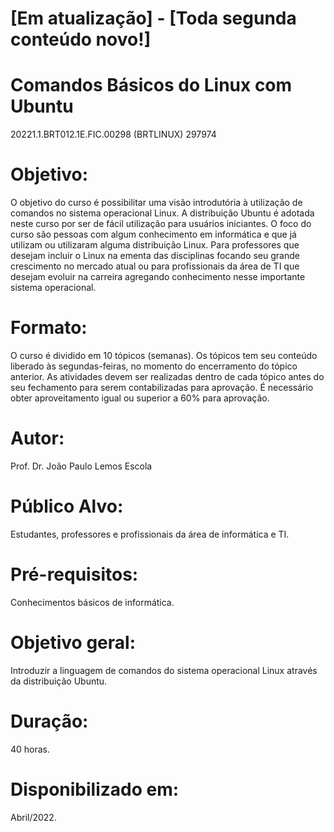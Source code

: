 # [Em atualização] - [Toda segunda conteúdo novo!]

# Comandos Básicos do Linux com Ubuntu
20221.1.BRT012.1E.FIC.00298 (BRTLINUX) 297974

# Objetivo:

O objetivo do curso é possibilitar uma visão introdutória à utilização de comandos no sistema operacional Linux. A distribuição Ubuntu é adotada neste curso por ser de fácil utilização para usuários iniciantes. O foco do curso são pessoas com algum conhecimento em informática e que já utilizam ou utilizaram alguma distribuição Linux. Para professores que desejam incluir o Linux na ementa das disciplinas focando seu grande crescimento no mercado atual ou para profissionais da área de TI que desejam evoluir na carreira agregando conhecimento nesse importante sistema operacional.

# Formato:
O curso é dividido em 10 tópicos (semanas). Os tópicos tem seu conteúdo liberado às segundas-feiras, no momento do encerramento do tópico anterior. As atividades devem ser realizadas dentro de cada tópico antes do seu fechamento para serem contabilizadas para aprovação. É necessário obter aproveitamento igual ou superior a 60% para aprovação.

# Autor:
Prof. Dr. João Paulo Lemos Escola

# Público Alvo: 
Estudantes, professores e profissionais da área de informática e TI.

# Pré-requisitos: 
Conhecimentos básicos de informática.

# Objetivo geral: 
Introduzir a linguagem de comandos do sistema operacional Linux através da distribuição Ubuntu.

# Duração: 
40 horas.

# Disponibilizado em: 
Abril/2022.